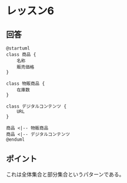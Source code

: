 # レッスン6
## 回答
```puml
@startuml
class 商品 {
    名称
    販売価格
}

class 物販商品 {
    在庫数
}

class デジタルコンテンツ {
    URL
}

商品 <|-- 物販商品
商品 <|-- デジタルコンテンツ
@enduml
```

## ポイント
これは全体集合と部分集合というパターンである。
